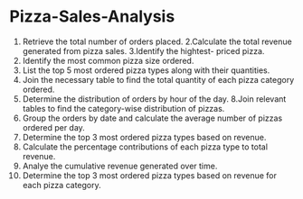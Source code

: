 # Pizza-Sales-Analysis

1. Retrieve the total number of orders placed.
2.Calculate the total revenue generated from pizza sales.
3.Identify the hightest- priced pizza. 
4. Identify the most common pizza size ordered.
5. List the top 5 most ordered pizza types along with their quantities.
6. Join the necessary table to find the total quantity of each pizza category ordered.
7. Determine the distribution of orders by hour of the day.
8.Join relevant tables to find the category-wise  distribution of pizzas.
9. Group the orders by date and calculate the average number of pizzas ordered per day.
10. Determine the top 3 most ordered pizza types based on revenue.
11. Calculate the percentage contributions of each pizza type to total revenue.
12. Analye the cumulative revenue generated over time.
13. Determine the top 3 most ordered pizza types based on revenue for each pizza category.
